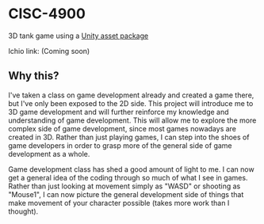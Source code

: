 # CISC-4900
3D tank game using a [Unity asset package](https://assetstore.unity.com/packages/essentials/tutorial-projects/tanks-complete-project-46209?srsltid=AfmBOop_P5FN_eZLykRxFV1K1Rz2zgGSEBBgiaYMAMi9MFQ4ouMBjgmr)

Ichio link: (Coming soon)

## Why this?
I've taken a class on game development already and created a game there, but I've only been exposed to the 2D side. This project will introduce me to 3D game development and will further reinforce my knowledge and understanding of game development. This will allow me to explore the more complex side of game development, since most games nowadays are created in 3D. Rather than just playing games, I can step into the shoes of game developers in order to grasp more of the general side of game development as a whole.

Game development class has shed a good amount of light to me. I can now get a general idea of the coding through so much of what I see in games. Rather than just looking at movement simply as "WASD" or shooting as "Mouse1", I can now picture the general development side of things that make movement of your character possible (takes more work than I thought). 
